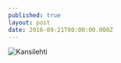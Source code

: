 ```yaml
---
published: true
layout: post
date: 2016-09-21T00:00:00.000Z
---
```

![Kansilehti]({{site.baseurl}}/images/UK_tietoturva.png)



